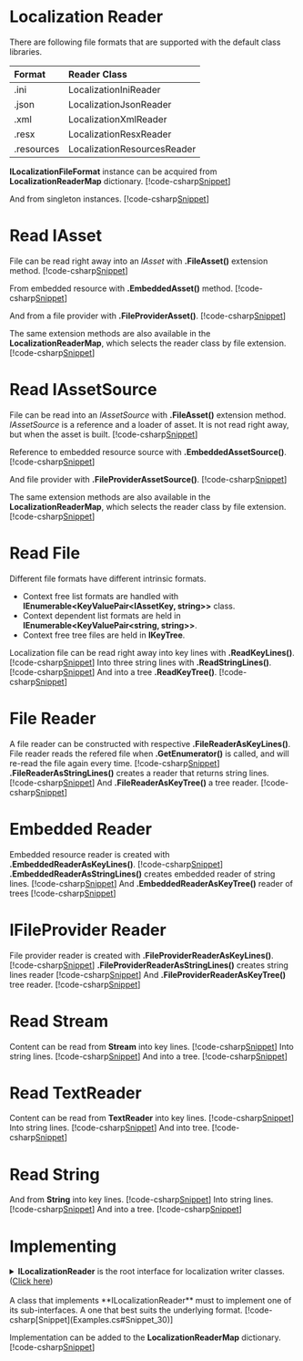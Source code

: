 ﻿# Localization Reader
There are following file formats that are supported with the default class libraries.

| Format | Reader Class |
|:---------|:-------|
| .ini | LocalizationIniReader |
| .json | LocalizationJsonReader |
| .xml | LocalizationXmlReader |
| .resx | LocalizationResxReader |
| .resources | LocalizationResourcesReader |

**ILocalizationFileFormat** instance can be acquired from **LocalizationReaderMap** dictionary.
[!code-csharp[Snippet](Examples.cs#Snippet_0a)]

And from singleton instances.
[!code-csharp[Snippet](Examples.cs#Snippet_0b)]

# Read IAsset
File can be read right away into an *IAsset* with **.FileAsset()** extension method.
[!code-csharp[Snippet](Examples.cs#Snippet_10a)]

From embedded resource with **.EmbeddedAsset()** method.
[!code-csharp[Snippet](Examples.cs#Snippet_10b)]

And from a file provider with **.FileProviderAsset()**. 
[!code-csharp[Snippet](Examples.cs#Snippet_10c)]

The same extension methods are also available in the **LocalizationReaderMap**, which selects the reader class by file extension.
[!code-csharp[Snippet](Examples.cs#Snippet_10d)]

# Read IAssetSource
File can be read into an *IAssetSource* with **.FileAsset()** extension method. *IAssetSource* is a reference and a loader of asset.
It is not read right away, but when the asset is built.
[!code-csharp[Snippet](Examples.cs#Snippet_11a)]

Reference to embedded resource source with **.EmbeddedAssetSource()**.
[!code-csharp[Snippet](Examples.cs#Snippet_11b)]

And file provider with **.FileProviderAssetSource()**.
[!code-csharp[Snippet](Examples.cs#Snippet_11c)]

The same extension methods are also available in the **LocalizationReaderMap**, which selects the reader class by file extension.
[!code-csharp[Snippet](Examples.cs#Snippet_11d)]

# Read File
Different file formats have different intrinsic formats. 
* Context free list formats are handled with **IEnumerable&lt;KeyValuePair&lt;IAssetKey, string&gt;&gt;** class.
* Context dependent list formats are held in **IEnumerable&lt;KeyValuePair&lt;string, string&gt;&gt;**.
* Context free tree files are held in **IKeyTree**.

Localization file can be read right away into key lines with **.ReadKeyLines()**.
[!code-csharp[Snippet](Examples.cs#Snippet_1a)]
Into three string lines with **.ReadStringLines()**.
[!code-csharp[Snippet](Examples.cs#Snippet_1b)]
And into a tree **.ReadKeyTree()**.
[!code-csharp[Snippet](Examples.cs#Snippet_1c)]

# File Reader
A file reader can be constructed with respective **.FileReaderAsKeyLines()**.
File reader reads the refered file when **.GetEnumerator()** is called, and will re-read the file again every time.
[!code-csharp[Snippet](Examples.cs#Snippet_2a)]
**.FileReaderAsStringLines()** creates a reader that returns string lines.
[!code-csharp[Snippet](Examples.cs#Snippet_2b)]
And **.FileReaderAsKeyTree()** a tree reader.
[!code-csharp[Snippet](Examples.cs#Snippet_2c)]

# Embedded Reader
Embedded resource reader is created with **.EmbeddedReaderAsKeyLines()**.
[!code-csharp[Snippet](Examples.cs#Snippet_3a)]
**.EmbeddedReaderAsStringLines()** creates embedded reader of string lines.
[!code-csharp[Snippet](Examples.cs#Snippet_3b)]
And **.EmbeddedReaderAsKeyTree()** reader of trees
[!code-csharp[Snippet](Examples.cs#Snippet_3c)]

# IFileProvider Reader
File provider reader is created with **.FileProviderReaderAsKeyLines()**.
[!code-csharp[Snippet](Examples.cs#Snippet_4a)]
**.FileProviderReaderAsStringLines()** creates string lines reader
[!code-csharp[Snippet](Examples.cs#Snippet_4b)]
And **.FileProviderReaderAsKeyTree()** tree reader.
[!code-csharp[Snippet](Examples.cs#Snippet_4c)]

# Read Stream
Content can be read from **Stream** into key lines.
[!code-csharp[Snippet](Examples.cs#Snippet_5a)]
Into string lines.
[!code-csharp[Snippet](Examples.cs#Snippet_5b)]
And into a tree.
[!code-csharp[Snippet](Examples.cs#Snippet_5c)]

# Read TextReader
Content can be read from **TextReader** into key lines.
[!code-csharp[Snippet](Examples.cs#Snippet_6a)]
Into string lines.
[!code-csharp[Snippet](Examples.cs#Snippet_6b)]
And into tree.
[!code-csharp[Snippet](Examples.cs#Snippet_6c)]

# Read String
And from **String** into key lines.
[!code-csharp[Snippet](Examples.cs#Snippet_7a)]
Into string lines.
[!code-csharp[Snippet](Examples.cs#Snippet_7b)]
And into a tree.
[!code-csharp[Snippet](Examples.cs#Snippet_7c)]

# Implementing
<details>
  <summary><b>ILocalizationReader</b> is the root interface for localization writer classes. (<u>Click here</u>)</summary>
[!code-csharp[Snippet](../../Lexical.Localization.Abstractions/LocalizationFile/ILocalizationReader.cs#Interface)]
</details>
<br/>
A class that implements **ILocalizationReader** must to implement one of its sub-interfaces. A one that best suits the underlying format.
[!code-csharp[Snippet](Examples.cs#Snippet_30)]

Implementation can be added to the **LocalizationReaderMap** dictionary.
[!code-csharp[Snippet](Examples.cs#Snippet_30a)]
